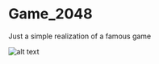 # Game_2048
Just a simple realization of a famous game

![alt text](https://user-images.githubusercontent.com/20105616/54824164-ca187180-4cb2-11e9-8fb1-7de85a421c26.png)
